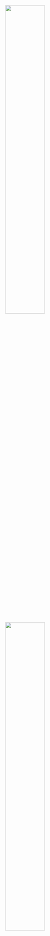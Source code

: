 <div align="center">
  <a href="https://github.com/ochiengotieno304">
    <img height="50%" src="https://github-readme-stats.vercel.app/api?username=ochiengotieno304&show_icons=true&count_private=true&theme=darcula&hide_border=true&hide=issues,contribs&bg_color=00000000&layout=compact"/>
  </a>

  <a href="https://github.com/ochiengotieno304">
    <img height="50%" src="https://github-readme-stats.vercel.app/api/top-langs/?username=ochiengotieno304&layout=compact&hide_border=true&theme=darcula&bg_color=00000000&langs_count=6&hide=html,css"/>
  </a>
</div>
